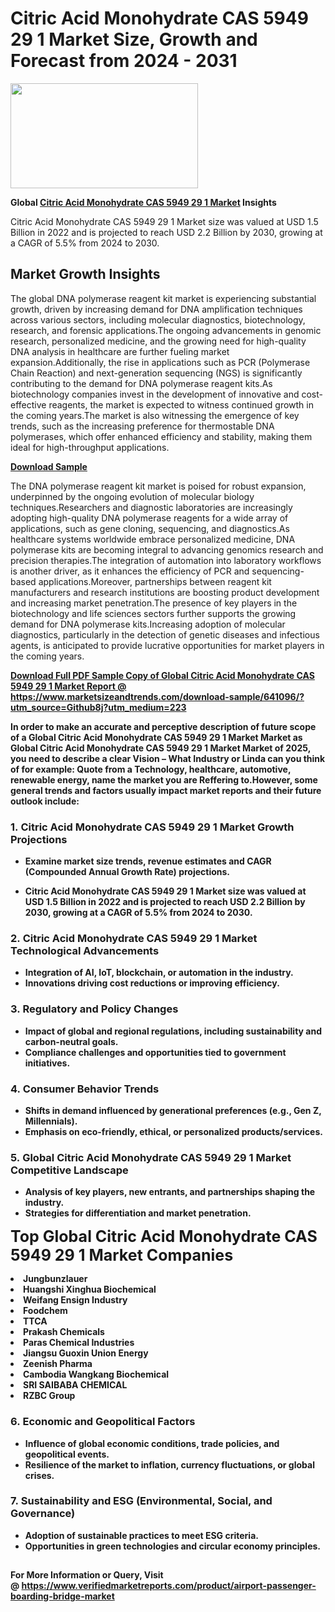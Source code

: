 <H1>Citric Acid Monohydrate CAS 5949 29 1 Market Size, Growth and Forecast from 2024 - 2031</H1><img class="aligncenter size-medium wp-image-584254" src="https://thirdeyenews.in/wp-content/uploads/2024/09/Global-Market-Research-300x168.jpeg" alt="" width="300" height="168" /><p><strong>Global&nbsp;<a href="https://www.marketsizeandtrends.com/download-sample/641096/?utm_source=Github8j?utm_medium=223">Citric Acid Monohydrate CAS 5949 29 1 Market</a> Insights</strong></p><p>Citric Acid Monohydrate CAS 5949 29 1 Market size was valued at USD 1.5 Billion in 2022 and is projected to reach USD 2.2 Billion by 2030, growing at a CAGR of 5.5% from 2024 to 2030.</p><p><h2>Market Growth Insights</h2> <p>The global DNA polymerase reagent kit market is experiencing substantial growth, driven by increasing demand for DNA amplification techniques across various sectors, including molecular diagnostics, biotechnology, research, and forensic applications.The ongoing advancements in genomic research, personalized medicine, and the growing need for high-quality DNA analysis in healthcare are further fueling market expansion.Additionally, the rise in applications such as PCR (Polymerase Chain Reaction) and next-generation sequencing (NGS) is significantly contributing to the demand for DNA polymerase reagent kits.As biotechnology companies invest in the development of innovative and cost-effective reagents, the market is expected to witness continued growth in the coming years.The market is also witnessing the emergence of key trends, such as the increasing preference for thermostable DNA polymerases, which offer enhanced efficiency and stability, making them ideal for high-throughput applications.</p> <p><strong><a href="#">Download Sample</a></strong></p> <p>The DNA polymerase reagent kit market is poised for robust expansion, underpinned by the ongoing evolution of molecular biology techniques.Researchers and diagnostic laboratories are increasingly adopting high-quality DNA polymerase reagents for a wide array of applications, such as gene cloning, sequencing, and diagnostics.As healthcare systems worldwide embrace personalized medicine, DNA polymerase kits are becoming integral to advancing genomics research and precision therapies.The integration of automation into laboratory workflows is another driver, as it enhances the efficiency of PCR and sequencing-based applications.Moreover, partnerships between reagent kit manufacturers and research institutions are boosting product development and increasing market penetration.The presence of key players in the biotechnology and life sciences sectors further supports the growing demand for DNA polymerase kits.Increasing adoption of molecular diagnostics, particularly in the detection of genetic diseases and infectious agents, is anticipated to provide lucrative opportunities for market players in the coming years.</p> <p><strong><a href="#"></p><p><span class=""><strong>Download Full PDF Sample Copy of Global Citric Acid Monohydrate CAS 5949 29 1 Market Report</strong> @ <a href="https://www.marketsizeandtrends.com/download-sample/641096/?utm_source=Github8j?utm_medium=223" target="_blank">https://www.marketsizeandtrends.com/download-sample/641096/?utm_source=Github8j?utm_medium=223</a></span></p><p>In order to make an accurate and perceptive description of future scope of a Global&nbsp;Citric Acid Monohydrate CAS 5949 29 1 Market Market as Global&nbsp;Citric Acid Monohydrate CAS 5949 29 1 Market Market of 2025, you need to describe a clear Vision &ndash; What Industry or Linda can you think of for example: Quote from a Technology, healthcare, automotive, renewable energy, name the market you are Reffering to.However, some general trends and factors usually impact market reports and their future outlook include:</p><h3>1.&nbsp;<strong>Citric Acid Monohydrate CAS 5949 29 1 Market Growth Projections</strong></h3><ul><li>Examine market size trends, revenue estimates and CAGR (Compounded Annual Growth Rate) projections.</li><li><p>Citric Acid Monohydrate CAS 5949 29 1 Market size was valued at USD 1.5 Billion in 2022 and is projected to reach USD 2.2 Billion by 2030, growing at a CAGR of 5.5% from 2024 to 2030.</p></li></ul><h3>2.&nbsp;<strong>Citric Acid Monohydrate CAS 5949 29 1 Market Technological Advancements</strong></h3><ul><li>Integration of AI, IoT, blockchain, or automation in the industry.</li><li>Innovations driving cost reductions or improving efficiency.</li></ul><h3>3.&nbsp;<strong>Regulatory and Policy Changes</strong></h3><ul><li>Impact of global and regional regulations, including sustainability and carbon-neutral goals.</li><li>Compliance challenges and opportunities tied to government initiatives.</li></ul><h3>4.&nbsp;<strong>Consumer Behavior Trends</strong></h3><ul><li>Shifts in demand influenced by generational preferences (e.g., Gen Z, Millennials).</li><li>Emphasis on eco-friendly, ethical, or personalized products/services.</li></ul><h3>5.&nbsp;<strong>Global Citric Acid Monohydrate CAS 5949 29 1 Market Competitive Landscape</strong></h3><ul><li>Analysis of key players, new entrants, and partnerships shaping the industry.</li><li>Strategies for differentiation and market penetration.</li></ul><p data-pm-slice="1 1 []"><span style="color: inherit; font-family: inherit; font-size: 25px;">Top Global Citric Acid Monohydrate CAS 5949 29 1 Market Companies</span></p><div class="" data-test-id=""><p><li>Jungbunzlauer</li><li> Huangshi Xinghua Biochemical</li><li> Weifang Ensign Industry</li><li> Foodchem</li><li> TTCA</li><li> Prakash Chemicals</li><li> Paras Chemical Industries</li><li> Jiangsu Guoxin Union Energy</li><li> Zeenish Pharma</li><li> Cambodia Wangkang Biochemical</li><li> SRI SAIBABA CHEMICAL</li><li> RZBC Group</li></p></div><h3>6.&nbsp;<strong>Economic and Geopolitical Factors</strong></h3><ul><li>Influence of global economic conditions, trade policies, and geopolitical events.</li><li>Resilience of the market to inflation, currency fluctuations, or global crises.</li></ul><h3>7.&nbsp;<strong>Sustainability and ESG (Environmental, Social, and Governance)</strong></h3><ul><li>Adoption of sustainable practices to meet ESG criteria.</li><li>Opportunities in green technologies and circular economy principles.</li></ul><h2><strong style="font-size: 14px;">For More Information or Query, Visit @&nbsp;</strong><a style="background-color: #ffffff; font-size: 14px;" href="https://www.marketsizeandtrends.com/report/citric-acid-monohydrate-cas-5949-29-1-market/" target="_blank">https://www.verifiedmarketreports.com/product/airport-passenger-boarding-bridge-market</a></h2>
